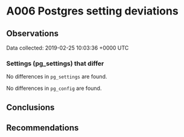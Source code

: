 # A006 Postgres setting deviations #

## Observations ##
Data collected: 2019-02-25 10:03:36 +0000 UTC  

### Settings (pg_settings) that differ ###

No differences in `pg_settings` are found.


No differences in `pg_config` are found.



## Conclusions ##


## Recommendations ##

